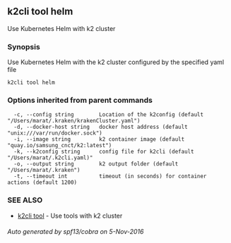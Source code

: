 ## k2cli tool helm

Use Kubernetes Helm with k2 cluster

### Synopsis


Use Kubernetes Helm with the  k2 
	cluster configured by the specified yaml file

```
k2cli tool helm
```

### Options inherited from parent commands

```
  -c, --config string        Location of the k2config (default "/Users/marat/.kraken/krakenCluster.yaml")
  -d, --docker-host string   docker host address (default "unix:///var/run/docker.sock")
  -i, --image string         k2 container image (default "quay.io/samsung_cnct/k2:latest")
  -k, --k2config string      config file for k2cli (default "/Users/marat/.k2cli.yaml)"
  -o, --output string        k2 output folder (default "/Users/marat/.kraken")
  -t, --timeout int          timeout (in seconds) for container actions (default 1200)
```

### SEE ALSO
* [k2cli tool](k2cli_tool.md)	 - Use tools with k2 cluster

###### Auto generated by spf13/cobra on 5-Nov-2016
